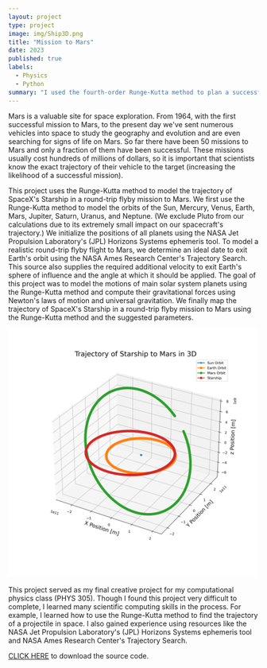 ```yaml
---
layout: project
type: project
image: img/Ship3D.png
title: "Mission to Mars"
date: 2023
published: true
labels:
  - Physics
  - Python
summary: "I used the fourth-order Runge-Kutta method to plan a successful round trip flyby mission to Mars using Space X's Starship spacecraft."
---
```

Mars is a valuable site for space exploration. From 1964, with the first successful mission to Mars,
to the present day we've sent numerous vehicles into space to study the geography and evolution and are even
searching for signs of life on Mars. So far there have been 50 missions to Mars and only a fraction of them
have been successful. These missions usually cost hundreds of millions of dollars, so it is important that
scientists know the exact trajectory of their vehicle to the target (increasing the likelihood of a successful
mission).

This project uses the Runge-Kutta method to model the trajectory of SpaceX's Starship in a round-trip
flyby mission to Mars. We first use the Runge-Kutta method to model the orbits of the Sun, Mercury, Venus, Earth,
Mars, Jupiter, Saturn, Uranus, and Neptune. (We exclude Pluto from our calculations due to its extremely small
impact on our spacecraft's trajectory.) We initialize the positions of all planets using the NASA Jet Propulsion
Laboratory's (JPL) Horizons Systems ephemeris tool. To model a realistic round-trip flyby flight
to Mars, we determine an ideal date to exit Earth's orbit using the NASA Ames Research Center's Trajectory
Search. This source also supplies the required additional velocity to exit Earth's sphere of
influence and the angle at which it should be applied. The goal of this project was to model the motions
of main solar system planets using the Runge-Kutta method and compute their gravitational forces using Newton's
laws of motion and universal gravitation. We finally map the trajectory of SpaceX's Starship in a round-trip flyby
mission to Mars using the Runge-Kutta method and the suggested parameters.

<img class="text-center p-4" width="500px"  src="../img/Ship3D.png">

This project served as my final creative project for my computational physics class (PHYS 305). Though I found this project very difficult to complete, I learned many scientific computing skills in the process. For example, I learned how to use the Runge-Kutta method to find the trajectory of a projectile in space. I also gained experience using resources like the NASA Jet Propulsion Laboratory's (JPL) Horizons Systems ephemeris tool and NASA Ames Research Center's Trajectory Search.


[CLICK HERE](https://github.com/tatumumi/tatumumi.github.io/raw/main/projects/FINAL.py) to download the source code. 
